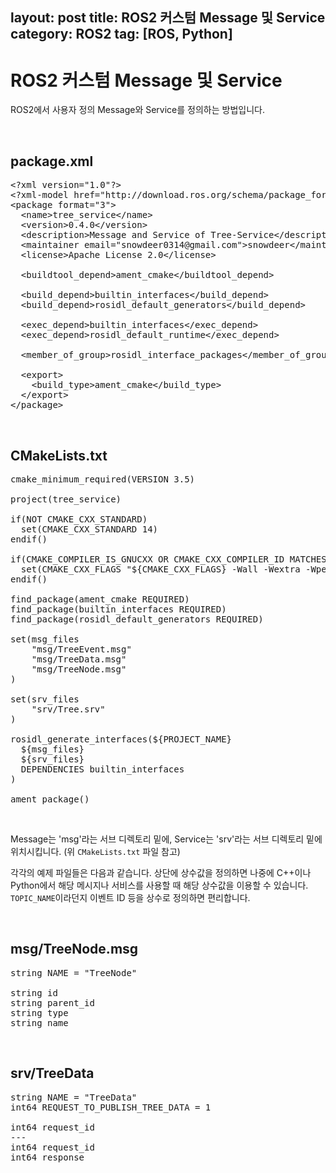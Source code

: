 layout: post
title: ROS2 커스텀 Message 및 Service
category: ROS2
tag: [ROS, Python]
---
# ROS2 커스텀 Message 및 Service

ROS2에서 사용자 정의 Message와 Service를 정의하는 방법입니다.

<br>

## package.xml

<pre class="prettyprint">
&lt;?xml version="1.0"?&gt;
&lt;?xml-model href="http://download.ros.org/schema/package_format3.xsd" schematypens="http://www.w3.org/2001/XMLSchema"?&gt;
&lt;package format="3"&gt;
  &lt;name&gt;tree_service&lt;/name&gt;
  &lt;version&gt;0.4.0&lt;/version&gt;
  &lt;description&gt;Message and Service of Tree-Service&lt;/description&gt;
  &lt;maintainer email="snowdeer0314@gmail.com"&gt;snowdeer&lt;/maintainer&gt;
  &lt;license&gt;Apache License 2.0&lt;/license&gt;

  &lt;buildtool_depend&gt;ament_cmake&lt;/buildtool_depend&gt;
  
  &lt;build_depend&gt;builtin_interfaces&lt;/build_depend&gt;
  &lt;build_depend&gt;rosidl_default_generators&lt;/build_depend&gt;
  
  &lt;exec_depend&gt;builtin_interfaces&lt;/exec_depend&gt;
  &lt;exec_depend&gt;rosidl_default_runtime&lt;/exec_depend&gt;

  &lt;member_of_group&gt;rosidl_interface_packages&lt;/member_of_group&gt;

  &lt;export&gt;
    &lt;build_type&gt;ament_cmake&lt;/build_type&gt;
  &lt;/export&gt;
&lt;/package&gt;
</pre>

<br>

## CMakeLists.txt

<pre class="prettyprint">
cmake_minimum_required(VERSION 3.5)

project(tree_service)

if(NOT CMAKE_CXX_STANDARD)
  set(CMAKE_CXX_STANDARD 14)
endif()

if(CMAKE_COMPILER_IS_GNUCXX OR CMAKE_CXX_COMPILER_ID MATCHES "Clang")
  set(CMAKE_CXX_FLAGS "${CMAKE_CXX_FLAGS} -Wall -Wextra -Wpedantic")
endif()

find_package(ament_cmake REQUIRED)
find_package(builtin_interfaces REQUIRED)
find_package(rosidl_default_generators REQUIRED)

set(msg_files
    "msg/TreeEvent.msg"
    "msg/TreeData.msg"
    "msg/TreeNode.msg"
)

set(srv_files
    "srv/Tree.srv"
)

rosidl_generate_interfaces(${PROJECT_NAME}
  ${msg_files}
  ${srv_files}
  DEPENDENCIES builtin_interfaces
)

ament_package()
</pre>

<br>

Message는 'msg'라는 서브 디렉토리 밑에, Service는 'srv'라는 서브 디렉토리 밑에 위치시킵니다. (위 `CMakeLists.txt` 파일 참고)

각각의 예제 파일들은 다음과 같습니다. 상단에 상수값을 정의하면 나중에 C++이나 Python에서 해당 메시지나 서비스를 사용할 때 해당 상수값을 이용할 수 있습니다. `TOPIC_NAME`이라던지 이벤트 ID 등을 상수로 정의하면 편리합니다.

<br>

## msg/TreeNode.msg

<pre class="prettyprint">
string NAME = "TreeNode"

string id
string parent_id
string type
string name
</pre>

<br>

## srv/TreeData

<pre class="prettyprint">
string NAME = "TreeData"
int64 REQUEST_TO_PUBLISH_TREE_DATA = 1

int64 request_id
---
int64 request_id
int64 response
</pre>